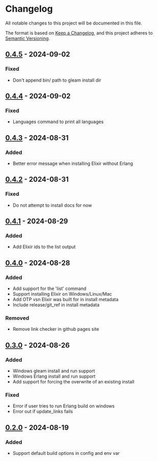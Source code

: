 # Changelog

All notable changes to this project will be documented in this file.

The format is based on [Keep a Changelog](https://keepachangelog.com/en/1.0.0/),
and this project adheres to [Semantic Versioning](https://semver.org/spec/v2.0.0.html).

## [0.4.5] - 2024-09-02

### Fixed

- Don't append bin/ path to gleam install dir

## [0.4.4] - 2024-09-02

### Fixed

- Languages command to print all languages

## [0.4.3] - 2024-08-31

### Added

- Better error message when installing Elixir without Erlang

## [0.4.2] - 2024-08-31

### Fixed

- Do not attempt to install docs for now

## [0.4.1] - 2024-08-29

### Added

- Add Elixir ids to the list output

## [0.4.0] - 2024-08-28

### Added

- Add support for the 'list' command
- Support installing Elixir on Windows/Linux/Mac
- Add OTP vsn Elixir was built for in install metadata
- Include release/git_ref in install metadata

### Removed

- Remove link checker in github pages site

## [0.3.0] - 2024-08-26

### Added

- Windows gleam install and run support
- Windows Erlang install and run support
- Add support for forcing the overwrite of an existing install

### Fixed

- Error if user tries to run Erlang build on windows
- Error out if update_links fails

## [0.2.0] - 2024-08-19

### Added

- Support default build options in config and env var

[0.4.5]: https://github.com///compare/v0.4.4..v0.4.5
[0.4.4]: https://github.com///compare/v0.4.3..v0.4.4
[0.4.3]: https://github.com///compare/v0.4.2..v0.4.3
[0.4.2]: https://github.com///compare/v0.4.1..v0.4.2
[0.4.1]: https://github.com///compare/v0.4.0..v0.4.1
[0.4.0]: https://github.com///compare/v0.3.0..v0.4.0
[0.3.0]: https://github.com///compare/v0.2.0..v0.3.0
[0.2.0]: https://github.com///compare/v0.1.2..v0.2.0

<!-- generated by git-cliff -->
